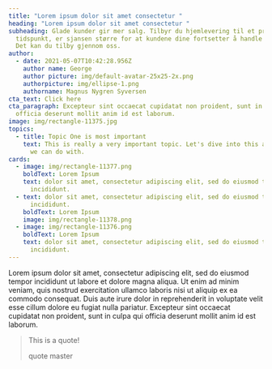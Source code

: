 ```yaml
---
title: "Lorem ipsum dolor sit amet consectetur "
heading: "Lorem ipsum dolor sit amet consectetur "
subheading: Glade kunder gir mer salg. Tilbyr du hjemlevering til et presist
  tidspunkt, er sjansen større for at kundene dine fortsetter å handle hos deg.
  Det kan du tilby gjennom oss.
author:
  - date: 2021-05-07T10:42:28.956Z
    author name: George
    author picture: img/default-avatar-25x25-2x.png
    authorpicture: img/ellipse-1.png
    authorname: Magnus Nygren Syversen
cta_text: Click here
cta_paragraph: Excepteur sint occaecat cupidatat non proident, sunt in culpa qui
  officia deserunt mollit anim id est laborum.
image: img/rectangle-11375.jpg
topics:
  - title: Topic One is most important
    text: This is really a very important topic. Let's dive into this and see what
      we can do with.
cards:
  - image: img/rectangle-11377.png
    boldText: Lorem Ipsum
    text: dolor sit amet, consectetur adipiscing elit, sed do eiusmod tempor
      incididunt.
  - text: dolor sit amet, consectetur adipiscing elit, sed do eiusmod tempor
      incididunt.
    boldText: Lorem Ipsum
    image: img/rectangle-11378.png
  - image: img/rectangle-11376.png
    boldText: Lorem Ipsum
    text: dolor sit amet, consectetur adipiscing elit, sed do eiusmod tempor
      incididunt.
---
```

Lorem ipsum dolor sit amet, consectetur adipiscing elit, sed do eiusmod tempor incididunt ut labore et dolore magna aliqua. Ut enim ad minim veniam, quis nostrud exercitation ullamco laboris nisi ut aliquip ex ea commodo consequat. Duis aute irure dolor in reprehenderit in voluptate velit esse cillum dolore eu fugiat nulla pariatur. Excepteur sint occaecat cupidatat non proident, sunt in culpa qui officia deserunt mollit anim id est laborum.



> This is a quote!
>
> quote master